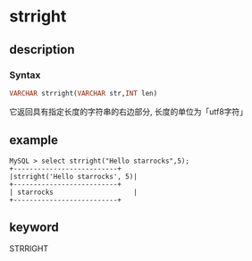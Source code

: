 # strright

## description

### Syntax

```Haskell
VARCHAR strright(VARCHAR str,INT len)
```

它返回具有指定长度的字符串的右边部分, 长度的单位为「utf8字符」

## example

```Plain Text
MySQL > select strright("Hello starrocks",5);
+--------------------------+
|strright('Hello starrocks', 5)|
+--------------------------+
| starrocks                    |
+--------------------------+
```

## keyword

STRRIGHT
